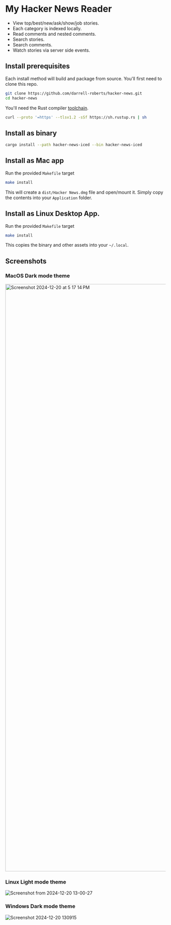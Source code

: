 # My Hacker News Reader
- View top/best/new/ask/show/job stories.
- Each category is indexed locally.
- Read comments and nested comments.
- Search stories.
- Search comments.
- Watch stories via server side events.

## Install prerequisites
Each install method will build and package from source. You'll first need to clone this repo.

```bash
git clone https://github.com/darrell-roberts/hacker-news.git
cd hacker-news
```

You'll need the Rust compiler [toolchain](https://rustup.rs/).

```bash
curl --proto '=https' --tlsv1.2 -sSf https://sh.rustup.rs | sh
```

## Install as binary

```bash
cargo install --path hacker-news-iced --bin hacker-news-iced
```
## Install as Mac app
Run the provided `Makefile` target

```bash
make install
```

This will create a `dist/Hacker News.dmg` file and open/mount it. Simply copy the contents into your `Application` folder.

## Install as Linux Desktop App.
Run the provided `Makefile` target

```bash
make install
```

This copies the binary and other assets into your `~/.local`.

## Screenshots
### MacOS Dark mode theme
<img width="1840" alt="Screenshot 2024-12-20 at 5 17 14 PM" src="https://github.com/user-attachments/assets/30d5d7e2-645d-4838-8e9e-b073d1c0745e" />

### Linux Light mode theme
![Screenshot from 2024-12-20 13-00-27](https://github.com/user-attachments/assets/1340c952-ec0c-4fb7-b5f9-368cd3aa326d)

### Windows Dark mode theme
![Screenshot 2024-12-20 130915](https://github.com/user-attachments/assets/8477397a-dc70-4861-ab8c-4eaf6d2dfc54)





